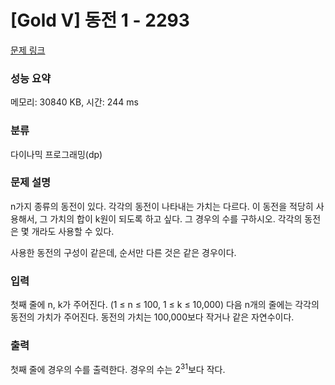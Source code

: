 # [Gold V] 동전 1 - 2293 

[문제 링크](https://www.acmicpc.net/problem/2293) 

### 성능 요약

메모리: 30840 KB, 시간: 244 ms

### 분류

다이나믹 프로그래밍(dp)

### 문제 설명

<p style="user-select: auto;">n가지 종류의 동전이 있다. 각각의 동전이 나타내는 가치는 다르다. 이 동전을 적당히 사용해서, 그 가치의 합이 k원이 되도록 하고 싶다. 그 경우의 수를 구하시오. 각각의 동전은 몇 개라도 사용할 수 있다.</p>

<p style="user-select: auto;">사용한 동전의 구성이 같은데, 순서만 다른 것은 같은 경우이다.</p>

### 입력 

 <p style="user-select: auto;">첫째 줄에 n, k가 주어진다. (1 ≤ n ≤ 100, 1 ≤ k ≤ 10,000) 다음 n개의 줄에는 각각의 동전의 가치가 주어진다. 동전의 가치는 100,000보다 작거나 같은 자연수이다.</p>

### 출력 

 <p style="user-select: auto;">첫째 줄에 경우의 수를 출력한다. 경우의 수는 2<sup style="user-select: auto;">31</sup>보다 작다.</p>

